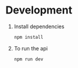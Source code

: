 # Development

1. Install dependencies

   ```bash
   npm install
   ```

2. To run the api

   ```bash
   npm run dev
   ```
